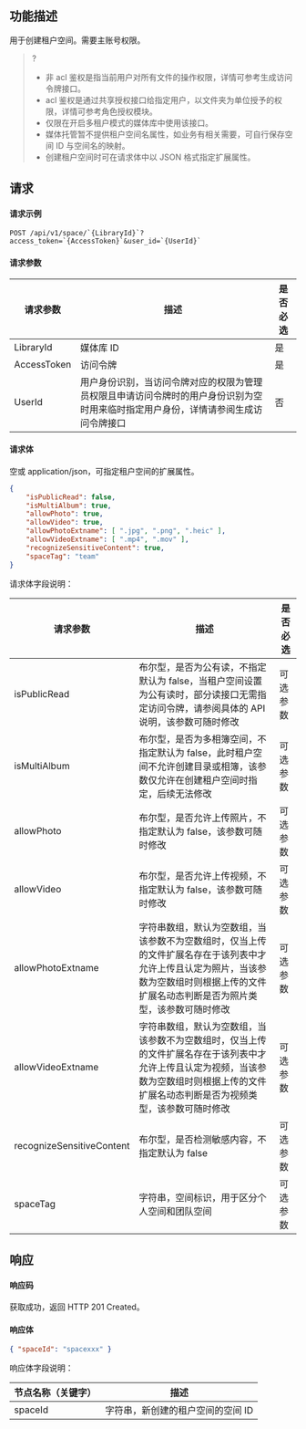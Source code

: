 ## 功能描述

用于创建租户空间。需要主账号权限。

>? 
>- 非 acl 鉴权是指当前用户对所有文件的操作权限，详情可参考生成访问令牌接口。
>- acl 鉴权是通过共享授权接口给指定用户，以文件夹为单位授予的权限，详情可参考角色授权模块。
>- 仅限在开启多租户模式的媒体库中使用该接口。
>- 媒体托管暂不提供租户空间名属性，如业务有相关需要，可自行保存空间 ID 与空间名的映射。
>- 创建租户空间时可在请求体中以 JSON 格式指定扩展属性。

## 请求

#### 请求示例

```
POST /api/v1/space/`{LibraryId}`?access_token=`{AccessToken}`&user_id=`{UserId}`
```

#### 请求参数

| 请求参数     | 描述    | 是否必选      |
|  -----|  ---| -----|
 |LibraryId|媒体库 ID|是  |
|AccessToken|访问令牌|是  |
|UserId|用户身份识别，当访问令牌对应的权限为管理员权限且申请访问令牌时的用户身份识别为空时用来临时指定用户身份，详情请参阅生成访问令牌接口|  否 |

#### 请求体

空或 application/json，可指定租户空间的扩展属性。

```json
{
    "isPublicRead": false,
    "isMultiAlbum": true,
    "allowPhoto": true,
    "allowVideo": true,
    "allowPhotoExtname": [ ".jpg", ".png", ".heic" ],
    "allowVideoExtname": [ ".mp4", ".mov" ],
    "recognizeSensitiveContent": true,
    "spaceTag": "team"
}
```

请求体字段说明：

| 请求参数     | 描述    | 是否必选      |
|  -----|  ---| -----|
| isPublicRead|布尔型，是否为公有读，不指定默认为 false，当租户空间设置为公有读时，部分读接口无需指定访问令牌，请参阅具体的 API 说明，该参数可随时修改|可选参数|
| isMultiAlbum|布尔型，是否为多相簿空间，不指定默认为 false，此时租户空间不允许创建目录或相簿，该参数仅允许在创建租户空间时指定，后续无法修改|可选参数|
| allowPhoto|布尔型，是否允许上传照片，不指定默认为 false，该参数可随时修改|可选参数|
| allowVideo|布尔型，是否允许上传视频，不指定默认为 false，该参数可随时修改|可选参数|
| allowPhotoExtname|字符串数组，默认为空数组，当该参数不为空数组时，仅当上传的文件扩展名存在于该列表中才允许上传且认定为照片，当该参数为空数组时则根据上传的文件扩展名动态判断是否为照片类型，该参数可随时修改|可选参数|
| allowVideoExtname|字符串数组，默认为空数组，当该参数不为空数组时，仅当上传的文件扩展名存在于该列表中才允许上传且认定为视频，当该参数为空数组时则根据上传的文件扩展名动态判断是否为视频类型，该参数可随时修改|可选参数|
| recognizeSensitiveContent|布尔型，是否检测敏感内容，不指定默认为 false|可选参数|
| spaceTag|字符串，空间标识，用于区分个人空间和团队空间|可选参数|

## 响应

#### 响应码

获取成功，返回 HTTP 201 Created。

#### 响应体



```json
{ "spaceId": "spacexxx" }
```

响应体字段说明：

| 节点名称（关键字）     |描述                            |
| ---------------------- | ------ | 
|spaceId|字符串，新创建的租户空间的空间 ID|



